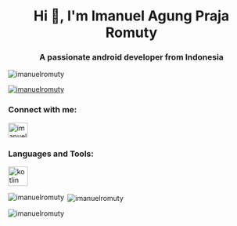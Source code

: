 <h1 align="center">Hi 👋, I'm Imanuel Agung Praja Romuty</h1>
<h3 align="center">A passionate android developer from Indonesia</h3>

<p align="left"> <img src="https://komarev.com/ghpvc/?username=imanuelromuty&label=Profile%20views&color=0e75b6&style=flat" alt="imanuelromuty" /> </p>

<p align="left"> <a href="https://github.com/ryo-ma/github-profile-trophy"><img src="https://github-profile-trophy.vercel.app/?username=imanuelromuty" alt="imanuelromuty" /></a> </p>

<h3 align="left">Connect with me:</h3>
<p align="left">
<a href="https://linkedin.com/in/imanuelromuty" target="blank"><img align="center" src="https://raw.githubusercontent.com/rahuldkjain/github-profile-readme-generator/master/src/images/icons/Social/linked-in-alt.svg" alt="imanuelromuty" height="30" width="40" /></a>
</p>

<h3 align="left">Languages and Tools:</h3>
<p align="left"> <a href="https://kotlinlang.org" target="_blank" rel="noreferrer"> <img src="https://www.vectorlogo.zone/logos/kotlinlang/kotlinlang-icon.svg" alt="kotlin" width="40" height="40"/> </a> </p>

<p><img align="left" src="https://github-readme-stats.vercel.app/api/top-langs?username=imanuelromuty&show_icons=true&locale=en&layout=compact" alt="imanuelromuty" /></p>

<p>&nbsp;<img align="center" src="https://github-readme-stats.vercel.app/api?username=imanuelromuty&show_icons=true&locale=en" alt="imanuelromuty" /></p>

<p><img align="center" src="https://github-readme-streak-stats.herokuapp.com/?user=imanuelromuty&" alt="imanuelromuty" /></p>
